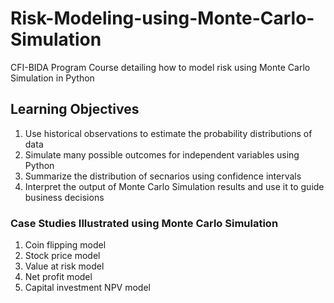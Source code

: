 # Risk-Modeling-using-Monte-Carlo-Simulation
CFI-BIDA Program Course detailing how to model risk using Monte Carlo Simulation in Python

## Learning Objectives
1. Use historical observations to estimate the probability distributions of data
2. Simulate many possible outcomes for independent variables using Python
3. Summarize the distribution of secnarios using confidence intervals
4. Interpret the output of Monte Carlo Simulation results and use it to guide business decisions

### Case Studies Illustrated using Monte Carlo Simulation
1. Coin flipping model
2. Stock price model
3. Value at risk model
4. Net profit model
5. Capital investment NPV model
